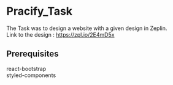 # Pracify_Task
The Task was to design a website with a given design in Zeplin.  
Link to the design : https://zpl.io/2E4mD5x

## Prerequisites

react-bootstrap  
styled-components
